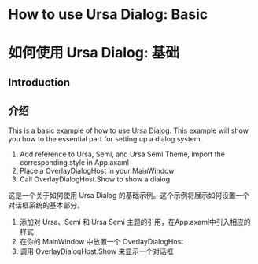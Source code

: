 # How to use Ursa Dialog: Basic
# 如何使用 Ursa Dialog: 基础

## Introduction
## 介绍

This is a basic example of how to use Ursa Dialog. This example will show you how to the essential part for setting up a dialog system.



1. Add reference to Ursa, Semi, and Ursa Semi Theme, import the corresponding style in App.axaml
2. Place a OverlayDialogHost in your MainWindow
3. Call OverlayDialogHost.Show to show a dialog

这是一个关于如何使用 Ursa Dialog 的基础示例。这个示例将展示如何设置一个对话框系统的基本部分。

1. 添加对 Ursa、Semi 和 Ursa Semi 主题的引用，在App.axaml中引入相应的样式
2. 在你的 MainWindow 中放置一个 OverlayDialogHost
3. 调用 OverlayDialogHost.Show 来显示一个对话框